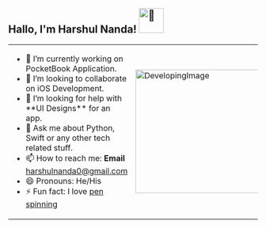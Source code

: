 <h2> Hallo, I'm Harshul Nanda! <img src="https://c.tenor.com/8TTGn6XVuPAAAAAi/good-morning-hello.gif" alt="👋" width="50" height="50"/></h2>

<table>
  <tr>
    <td>
      <ul>
        <li>🔭 I’m currently working on PocketBook Application.</li>
        <li>👯 I’m looking to collaborate on iOS Development.</li>
        <li>🤔 I’m looking for help with **UI Designs** for an app.</li>
        <li>💬 Ask me about Python, Swift or any other tech related stuff.</li>
        <li>📫 How to reach me: <b>Email</b> <a href="mailto:harshulnanda0@gmail.com">harshulnanda0@gmail.com</a></li>
        <li>😄 Pronouns: He/His</li>
        <li>⚡ Fun fact: I love <a href="https://media.giphy.com/media/YFDqKSn3nKh1bzYlHE/giphy.gif">pen spinning</a></li>
      </ul>
    </td>
    <td>
      <img src="https://storage.googleapis.com/figmotion-renderer/videos/7%3A2%3A1ab410c2-2865-4322-bce6-d7aebebd84dc-02cbf434-8ea1-49e0-b388-abde8f805c3d.gif?GoogleAccessId=cloud-run-frames-handler%40figmotion.iam.gserviceaccount.com&Expires=1642800508&Signature=QOgXv%2BaRdEqXagOQZ9XEyzBHDJ%2B%2BmvbwusXo6%2F24HSM%2FjvSsX1o%2B5l7zw6qXW5oPIwk2GldrHPNKq26qoUAj93o3mikUtHVINC2VzYCJs30LsRaB4KUsjutMzDLaSpoborf42FhIlMAVaVa6Vfo6FNTZPFPzozMEYzrOJJ2knrOFazPpldP0Ix6zCuKoURaYnSoaBYY07eAiREv%2FJDWzrFbKUcBc%2FVT3pL14CaxmEkv5nJuWhHxulg8g9a1yWum34ERjpJE8FrYvyAyWVhnXQ6w%2F9huaHej1UPv3SPReZ8Mk%2B5s9cLhK7g0DdrKiW1ZoVIOhRCnm7TUVhAqaPDZxVQ%3D%3D" alt="DevelopingImage" width="500" height="250"/>
    </td>
  </tr>
</table>
